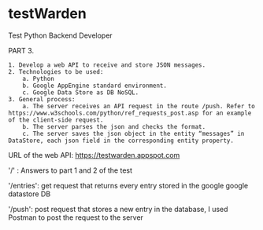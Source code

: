 # testWarden
Test Python Backend Developer

PART 3. 

    1. Develop a web API to receive and store JSON messages.
    2. Technologies to be used:
        a. Python 
        b. Google AppEngine standard environment. 
        c. Google Data Store as DB NoSQL.
    3. General process:
        a. The server receives an API request in the route /push. Refer to https://www.w3schools.com/python/ref_requests_post.asp for an example of the client-side request.
        b. The server parses the json and checks the format.
        c. The server saves the json object in the entity “messages” in DataStore, each json field in the corresponding entity property.

URL of the web API:
https://testwarden.appspot.com

'/' : Answers to part 1 and 2 of the test

'/entries': get request that returns every entry stored in the google google datastore DB

'/push': post request that stores a new entry in the database, I used Postman to post the request to the server
